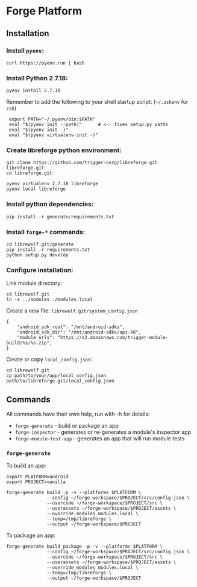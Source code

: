 # Forge Platform


## Installation

### Install `pyenv`:

    curl https://pyenv.run | bash

### Install Python 2.7.18:

    pyenv install 2.7.18

Remember to add the following to your shell startup script: (`~/.zshenv` for `zsh`)

     export PATH="~/.pyenv/bin:$PATH"
     eval "$(pyenv init --path)"      # <-- fixes setup.py paths
     eval "$(pyenv init -)"
     eval "$(pyenv virtualenv-init -)"

### Create libreforge python environment:

    git clone https://github.com/trigger-corp/libreforge.git libreforge.git
    cd libreforge.git

    pyenv virtualenv 2.7.18 libreforge
    pyenv local libreforge

### Install python dependencies:

    pip install -r generate/requirements.txt

### Install `forge-*` commands:

    cd librewolf.git/generate
    pip install -r requirements.txt
    python setup.py develop

### Configure installation:

Link module directory:

    cd librewolf.git
    ln -s ../modules ./modules.local

Create a new file: `librewolf.git/system_config.json`

    {
        "android_sdk_root": "/mnt/android-sdks",
        "android_sdk_dir": "/mnt/android-sdks/api-30",
        "module_urls": "https://s3.amazonaws.com/trigger-module-build/%s/%s.zip",
    }

Create or copy `local_config.json`:

    cd librewolf.git
    cp path/to/your/app/local_config.json path/to/libreforge.git/local_config.json


## Commands

All commands have their own help, run with -h for details:

* `forge-generate`  - build or package an app
* `forge-inspector` - generates or re-generates a module's inspector app
* `forge-module-test-app` - generates an app that will run module tests


### `forge-generate`

To build an app:

    export PLATFORM=android
    export PROJECT=vanilla

    forge-generate build -p -v --platforms $PLATFORM \
                   --config ~/forge-workspace/$PROJECT/src/config.json \
                   --usercode ~/forge-workspace/$PROJECT/src \
                   --userassets ~/forge-workspace/$PROJECT/assets \
                   --override_modules modules.local \
                   --temp=/tmp/libreforge \
                   --output ~/forge-workspace/$PROJECT

To package an app:

    forge-generate build package -p -v --platforms $PLATFORM \
                   --config ~/forge-workspace/$PROJECT/src/config.json \
                   --usercode ~/forge-workspace/$PROJECT/src \
                   --userassets ~/forge-workspace/$PROJECT/assets \
                   --override_modules modules.local \
                   --temp=/tmp/libreforge \
                   --output ~/forge-workspace/$PROJECT
